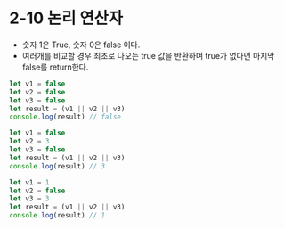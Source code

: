 # 2-10 논리 연산자

- 숫자 1은 True, 숫자 0은 false 이다.
- 여러개를 비교할 경우 최초로 나오는 true 값을 반환하며 true가 없다면 마지막 false를 return한다.
```javascript
let v1 = false
let v2 = false
let v3 = false
let result = (v1 || v2 || v3)
console.log(result) // false

let v1 = false
let v2 = 3
let v3 = false
let result = (v1 || v2 || v3)
console.log(result) // 3

let v1 = 1
let v2 = false
let v3 = 3
let result = (v1 || v2 || v3)
console.log(result) // 1
```

